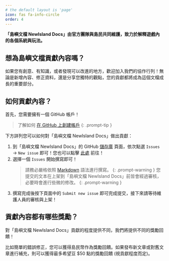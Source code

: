 ```yaml
---
# the default layout is 'page'
icon: fas fa-info-circle
order: 4
---
```


**「島嶼文檔 NewIsland Docs」由官方團隊與島民共同維護，致力於解釋遊戲內的各個系統與玩法。**

## 想為島嶼文檔貢獻內容嗎？
如果您有創意、有知識，或者發現可以改進的地方，歡迎加入我們的協作行列！無論是新增內容、修正資料，還是分享您獨特的觀點，您的貢獻都將成為這個文檔成長的重要部分。

## 如何貢獻內容？
首先，您需要擁有一個 GitHub 帳戶！

> 了解如何 [在 GitHub 上創建帳戶](https://docs.github.com/zh/get-started/start-your-journey/creating-an-account-on-github)
{: .prompt-tip }

下方詳列您可以如何對「島嶼文檔 NewIsland Docs」做出貢獻：
1. 到「島嶼文檔 NewIsland Docs」的 GitHub [儲存庫](https://github.com/miguotw/NewIsland-Docs) 頁面，依次點選 `Issues` → `New issue` 即可！您也可以點擊 [此處](https://github.com/miguotw/NewIsland-Docs/issues/new/choose) 前往！ 
2. 選擇一個 `Issues` 開始撰寫即可！
    > 請務必嚴格依照 [Markdown](https://docs.github.com/zh/get-started/writing-on-github/getting-started-with-writing-and-formatting-on-github/basic-writing-and-formatting-syntax) 語法進行撰寫。
    {: .prompt-warning }
    > 您提交的文本在上架到「島嶼文檔 NewIsland Docs」前皆會經過審核，必要時會進行些微的修改。
    {: .prompt-warning }
3. 撰寫完成後按下頁面中的 `Submit new issue` 即可完成提交，接下來請等待維護人員的審核與上架！

## 貢獻內容都有哪些獎勵？
對「島嶼文檔 NewIsland Docs」貢獻的程度提供不同，我們將提供不同的獎勵回饋！

比如簡單的錯誤修正，您可以獲得島民幣作為獎勵回饋。如果發布新文章或對舊文章進行補充，則可以獲得最多希望豆 $50 點的獎勵回饋 (視貢獻程度而定)。